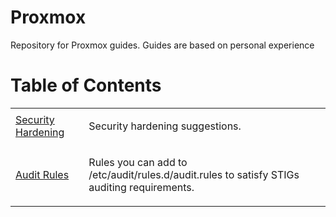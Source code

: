 # Proxmox
Repository for Proxmox guides. Guides are based on personal experience

# Table of Contents
<table>
  <tr>
    <td>
      <a href="https://github.com/PudgyDragon/Proxmox/blob/main/security_hardening.md">Security Hardening</a>
    </td>
    <td>
      <p>Security hardening suggestions.</p>
    </td>
  </tr>
  <tr>
    <td>
      <a href="https://github.com/PudgyDragon/Proxmox/blob/main/audit.rules">Audit Rules</a>
    </td>
    <td>
      <p>Rules you can add to /etc/audit/rules.d/audit.rules to satisfy STIGs auditing requirements.</p>
    </td>
  </tr>
</table>
